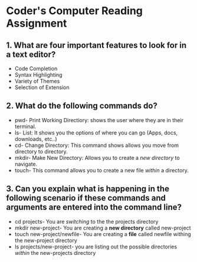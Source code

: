 # Coder's Computer Reading Assignment

## 1. What are four important features to look for in a text editor?

+ Code Completion
+ Syntax Highlighting
+ Variety of Themes
+ Selection of Extension

## 2. What do the following commands do?

+ pwd- Print Working Directiory: shows the user where they are in their terminal.
+ ls- List: It shows you the options of where you can go (Apps, docs, downloads, etc..)
+ cd- Change Directory: This command shows allows you move from directory to directory.
+ mkdir- Make New Directory: Allows you to create a *new directory* to navigate.
+ touch- This command allows you to create a new file *within* a directory.

## 3. Can you explain what is happening in the following scenario if these commands and arguments are entered into the command line?

+ cd projects- You are *switching* to the the projects directory
+ mkdir new-project- You are creating a **new directory** called new-project
+ touch new-project/newfile- You are creating a **file** called newfile withing the new-project directory
+ ls projects/new-project- you are listing out the possible directories *within* the new-projects directory
